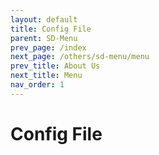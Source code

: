 ```yaml
---
layout: default
title: Config File
parent: SD-Menu
prev_page: /index
next_page: /others/sd-menu/menu
prev_title: About Us
next_title: Menu
nav_order: 1
---
```


# Config File